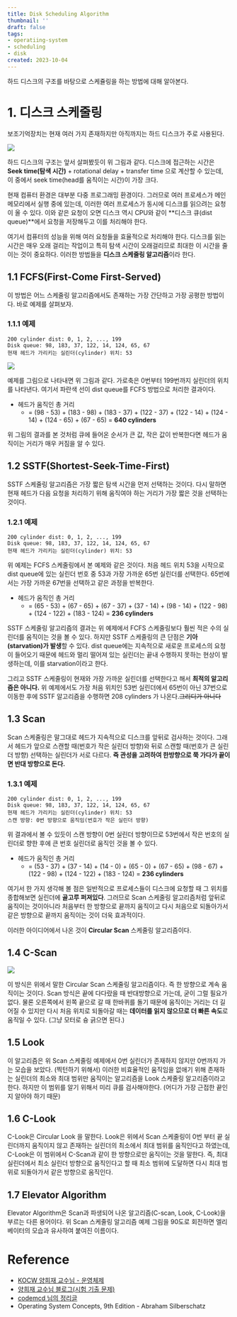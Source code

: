 ```yaml
---
title: Disk Scheduling Algorithm
thumbnail: ''
draft: false
tags:
- operatiing-system
- scheduling
- disk
created: 2023-10-04
---
```


하드 디스크의 구조를 바탕으로 스케쥴링을 하는 방법에 대해 알아본다.

# 1. 디스크 스케줄링

보조기억장치는 현재 여러 가지 존재하지만 아직까지는 하드 디스크가 주로 사용된다.

![](os-disk-scheduling1.png)

하드 디스크의 구조는 앞서 살펴봤듯이 위 그림과 같다. 디스크에 접근하는 시간은 **Seek time(탐색 시간)** + rotational delay + transfer time 으로 계산할 수 있는데, 이 중에서 seek time(head를 움직이는 시간)이 가장 크다.

현재 컴퓨터 환경은 대부분 다중 프로그래밍 환경이다. 그러므로 여러 프로세스가 메인 메모리에서 실행 중에 있는데, 이러한 여러 프로세스가 동시에 디스크를 읽으려는 요청이 올 수 있다. 이와 같은 요청이 오면 디스크 역시 CPU와 같이 \*\*디스크 큐(dist queue)\*\*에서 요청을 저장해두고 이를 처리해야 한다.

여기서 컴퓨터의 성능을 위해 여러 요청들을 효율적으로 처리해야 한다. 디스크를 읽는 시간은 매우 오래 걸리는 작업이고 특히 탐색 시간이 오래걸리므로 최대한 이 시간을 줄이는 것이 중요하다. 이러한 방법들을 **디스크 스케줄링 알고리즘**이라 한다.

## 1.1 FCFS(First-Come First-Served)

이 방법은 어느 스케줄링 알고리즘에서도 존재하는 가장 간단하고 가장 공평한 방법이다. 바로 예제를 살펴보자.

### 1.1.1 예제

````
200 cylinder dist: 0, 1, 2, ..., 199
Disk queue: 98, 183, 37, 122, 14, 124, 65, 67
현재 헤드가 가리키는 실린더(cylinder) 위치: 53
````

![](os-disk-scheduling2.png)

예제를 그림으로 나타내면 위 그림과 같다. 가로축은 0번부터 199번까지 실린더의 위치를 나타낸다. 여기서 파란색 선이 dist queue를 FCFS 방법으로 처리한 결과이다.

* 헤드가 움직인 총 거리
  * = (98 - 53) + (183 - 98) + (183 - 37) + (122 - 37) + (122 - 14) + (124 - 14) + (124 - 65) + (67 - 65) = **640 cylinders**

위 그림의 결과를 본 것처럼 큐에 들어온 순서가 큰 값, 작은 값이 반복한다면 헤드가 움직이는 거리가 매우 커짐을 알 수 있다.

## 1.2 SSTF(Shortest-Seek-Time-First)

SSTF 스케줄링 알고리즘은 가장 짧은 탐색 시간을 먼저 선택하는 것이다. 다시 말하면 현재 헤드가 다음 요청을 처리하기 위해 움직여야 하는 거리가 가장 짧은 것을 선택하는 것이다.

### 1.2.1 예제

````
200 cylinder dist: 0, 1, 2, ..., 199
Disk queue: 98, 183, 37, 122, 14, 124, 65, 67
현재 헤드가 가리키는 실린더(cylinder) 위치: 53
````

위 예제는 FCFS 스케줄링에서 본 예제와 같은 것이다. 처음 헤드 위치 53을 시작으로 dist queue에 있는 실린더 번호 중 53과 가장 가까운 65번 실린더를 선택한다. 65번에서는 가장 가까운 67번을 선택하고 같은 과정을 반복한다.

* 헤드가 움직인 총 거리
  * = (65 - 53) + (67 - 65) + (67 - 37) + (37 - 14) + (98 - 14) + (122 - 98) + (124 - 122) + (183 - 124) = **236 cylinders**

SSTF 스케줄링 알고리즘의 결과는 위 예제에서 FCFS 스케줄링보다 훨씬 적은 수의 실린더를 움직이는 것을 볼 수 있다. 하지만 SSTF 스케줄링의 큰 단점은 **기아(starvation)가 발생**할 수 있다. dist queue에는 지속적으로 새로운 프로세스의 요청이 들어오기 때문에 헤드와 멀리 떨어져 있는 실린더는 끝내 수행하지 못하는 현상이 발생하는데, 이를 starvation이라고 한다.

그리고 SSTF 스케줄링이 현재와 가장 가까운 실린더를 선택한다고 해서 **최적의 알고리즘은 아니다.** 위 예제에서도 가장 처음 위치인 53번 실린더에서 65번이 아닌 37번으로 이동한 후에 SSTF 알고리즘을 수행하면 208 cylinders 가 나온다.~~그리디가 아니다~~

## 1.3 Scan

Scan 스케줄링은 말그대로 헤드가 지속적으로 디스크를 앞뒤로 검사하는 것이다. 그래서 헤드가 앞으로 스캔할 때(번호가 작은 실린더 방향)와 뒤로 스캔할 때(번호가 큰 실린더 방향) 선택하는 실린더가 서로 다르다. **즉 관성을 고려하여 한방향으로 쭉 가다가 끝이면 반대 방향으로 돈다.**

### 1.3.1 예제

````
200 cylinder dist: 0, 1, 2, ..., 199
Disk queue: 98, 183, 37, 122, 14, 124, 65, 67
현재 헤드가 가리키는 실린더(cylinder) 위치: 53
스캔 방향: 0번 방향으로 움직임(번호가 작은 실린더 방향)
````

위 결과에서 볼 수 있듯이 스캔 방향이 0번 실린더 방향이므로 53번에서 작은 번호의 실린더로 향한 후에 큰 번호 실린더로 움직인 것을 볼 수 있다.

* 헤드가 움직인 총 거리
  * = (53 - 37) + (37 - 14) + (14 - 0) + (65 - 0) + (67 - 65) + (98 - 67) + (122 - 98) + (124 - 122) + (183 - 124) = **236 cylinders**

여기서 한 가지 생각해 볼 점은 일반적으로 프로세스들이 디스크에 요청할 때 그 위치를 종합해보면 실린더에 **골고루 퍼져있다**. 그러므로 Scan 스케줄링 알고리즘처럼 앞뒤로 움직이는 것이아니라 처음부터 한 방향으로 끝까지 움직이고 다시 처음으로 되돌아가서 같은 방향으로 끝까지 움직이는 것이 더욱 효과적이다.

이러한 아이디어에서 나온 것이 **Circular Scan** 스케줄링 알고리즘이다.

## 1.4 C-Scan

![](os-disk-scheduling3.png)

이 방식은 위에서 말한 Circular Scan 스케줄링 알고리즘이다. 즉 한 방향으로 계속 움직이는 것이다. Scan 방식은 끝에 다다랐을 때 반대방향으로 가는데, 굳이 그럴 필요가 없다. 물론 오른쪽에서 왼쪽 끝으로 갈 때 한바퀴를 돌기 때문에 움직이는 거리는 더 길어질 수 있지만 다시 처음 위치로 되돌아갈 때는 **데이터를 읽지 않으므로 더 빠른 속도**로 움직일 수 있다. (그냥 모터로 슝 긁으면 된다.)

## 1.5 Look

이 알고리즘은 위 Scan 스케줄링 예제에서 0번 실린더가 존재하지 않지만 0번까지 가는 모습을 보았다. (찍턴하기 위해서) 이러한 비효율적인 움직임을 없애기 위해 존재하는 실린더의 최소와 최대 범위만 움직이는 알고리즘을 Look 스케줄링 알고리즘이라고 한다. 하지만 이 범위를 알기 위해서 미리 큐를 검사해야한다. (어디가 가장 근접한 끝인지 알아야 하기 때문)

## 1.6 C-Look

C-Look은 Circular Look 을 말한다. Look은 위에서 Scan 스케줄링이 0번 부터 끝 실린더까지 움직이지 않고 존재하는 실린더의 최소에서 최대 범위를 움직인다고 하였는데, C-Look은 이 범위에서 C-Scan과 같이 한 방향으로만 움직이는 것을 말한다. 즉, 최대 실린더에서 최소 실린더 방향으로 움직인다고 할 때 최소 범위에 도달하면 다시 최대 범위로 되돌아가서 같은 방향으로 움직인다.

## 1.7 Elevator Algorithm

Elevator Algorithm은 Scan과 파생되어 나온 알고리즘(C-scan, Look, C-Look)을 부르는 다른 용어이다. 위 Scan 스케줄링 알고리즘 예제 그림을 90도로 회전하면 엘리베이터의 모습과 유사하여 붙여진 이름이다.

# Reference

* [KOCW 양희재 교수님 - 운영체제](http://www.kocw.net/home/search/kemView.do?kemId=978503)
* [양희재 교수님 블로그(시험 기출 문제)](https://m.blog.naver.com/PostList.nhn?blogId=hjyang0&categoryNo=13)
* [codemcd 님의 정리글](https://velog.io/@codemcd/)
* Operating System Concepts, 9th Edition - Abraham Silberschatz
